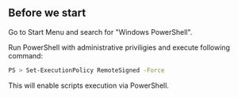 ## Before we start
Go to Start Menu and search for "Windows PowerShell".

Run PowerShell with administrative priviligies and execute following command:

```sh
PS > Set-ExecutionPolicy RemoteSigned -Force
```

This will enable scripts execution via PowerShell.
